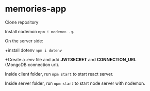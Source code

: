 # memories-app

Clone repository

Install nodemon `npm i nodemon -g`.

On the server side:

+install dotenv `npm i dotenv`

+Create a .env file and add **JWTSECRET** and **CONNECTION_URL** (MongoDB connection url).


Inside client folder, run `npm start` to start react server.

Inside server folder, run `npm start` to start node server with nodemon.

